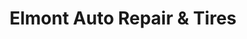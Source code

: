 ---
title: "Elmont Auto Repair & Tires"
url: /elmont/elmont-auto-repair-and-tires/
shop: car repair
---